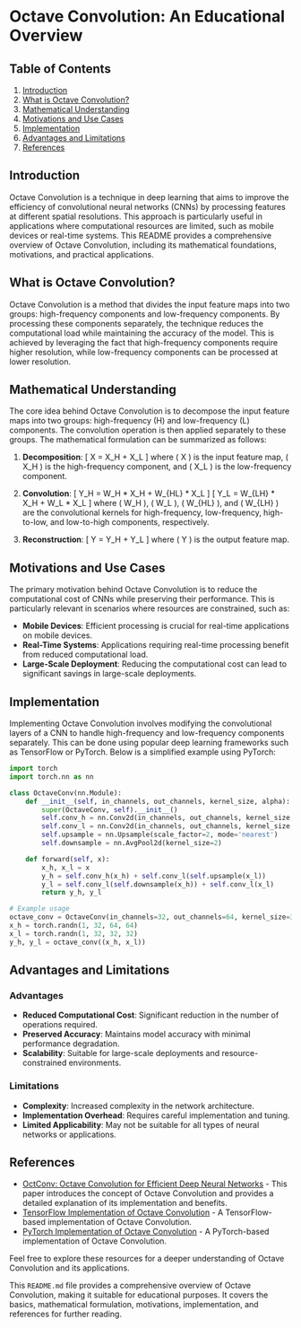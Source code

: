 # Octave Convolution: An Educational Overview

## Table of Contents
1. [Introduction](#introduction)
2. [What is Octave Convolution?](#what-is-octave-convolution)
3. [Mathematical Understanding](#mathematical-understanding)
4. [Motivations and Use Cases](#motivations-and-use-cases)
5. [Implementation](#implementation)
6. [Advantages and Limitations](#advantages-and-limitations)
7. [References](#references)

## Introduction
Octave Convolution is a technique in deep learning that aims to improve the efficiency of convolutional neural networks (CNNs) by processing features at different spatial resolutions. This approach is particularly useful in applications where computational resources are limited, such as mobile devices or real-time systems. This README provides a comprehensive overview of Octave Convolution, including its mathematical foundations, motivations, and practical applications.

## What is Octave Convolution?
Octave Convolution is a method that divides the input feature maps into two groups: high-frequency components and low-frequency components. By processing these components separately, the technique reduces the computational load while maintaining the accuracy of the model. This is achieved by leveraging the fact that high-frequency components require higher resolution, while low-frequency components can be processed at lower resolution.

## Mathematical Understanding
The core idea behind Octave Convolution is to decompose the input feature maps into two groups: high-frequency (H) and low-frequency (L) components. The convolution operation is then applied separately to these groups. The mathematical formulation can be summarized as follows:

1. **Decomposition**:
   \[
   X = X_H + X_L
   \]
   where \( X \) is the input feature map, \( X_H \) is the high-frequency component, and \( X_L \) is the low-frequency component.

2. **Convolution**:
   \[
   Y_H = W_H * X_H + W_{HL} * X_L
   \]
   \[
   Y_L = W_{LH} * X_H + W_L * X_L
   \]
   where \( W_H \), \( W_L \), \( W_{HL} \), and \( W_{LH} \) are the convolutional kernels for high-frequency, low-frequency, high-to-low, and low-to-high components, respectively.

3. **Reconstruction**:
   \[
   Y = Y_H + Y_L
   \]
   where \( Y \) is the output feature map.

## Motivations and Use Cases
The primary motivation behind Octave Convolution is to reduce the computational cost of CNNs while preserving their performance. This is particularly relevant in scenarios where resources are constrained, such as:

- **Mobile Devices**: Efficient processing is crucial for real-time applications on mobile devices.
- **Real-Time Systems**: Applications requiring real-time processing benefit from reduced computational load.
- **Large-Scale Deployment**: Reducing the computational cost can lead to significant savings in large-scale deployments.

## Implementation
Implementing Octave Convolution involves modifying the convolutional layers of a CNN to handle high-frequency and low-frequency components separately. This can be done using popular deep learning frameworks such as TensorFlow or PyTorch. Below is a simplified example using PyTorch:

```python
import torch
import torch.nn as nn

class OctaveConv(nn.Module):
    def __init__(self, in_channels, out_channels, kernel_size, alpha):
        super(OctaveConv, self).__init__()
        self.conv_h = nn.Conv2d(in_channels, out_channels, kernel_size, padding=kernel_size//2)
        self.conv_l = nn.Conv2d(in_channels, out_channels, kernel_size, padding=kernel_size//2)
        self.upsample = nn.Upsample(scale_factor=2, mode='nearest')
        self.downsample = nn.AvgPool2d(kernel_size=2)

    def forward(self, x):
        x_h, x_l = x
        y_h = self.conv_h(x_h) + self.conv_l(self.upsample(x_l))
        y_l = self.conv_l(self.downsample(x_h)) + self.conv_l(x_l)
        return y_h, y_l

# Example usage
octave_conv = OctaveConv(in_channels=32, out_channels=64, kernel_size=3, alpha=0.5)
x_h = torch.randn(1, 32, 64, 64)
x_l = torch.randn(1, 32, 32, 32)
y_h, y_l = octave_conv((x_h, x_l))

```
## Advantages and Limitations

### Advantages
- **Reduced Computational Cost**: Significant reduction in the number of operations required.
- **Preserved Accuracy**: Maintains model accuracy with minimal performance degradation.
- **Scalability**: Suitable for large-scale deployments and resource-constrained environments.

### Limitations
- **Complexity**: Increased complexity in the network architecture.
- **Implementation Overhead**: Requires careful implementation and tuning.
- **Limited Applicability**: May not be suitable for all types of neural networks or applications.

## References
- [OctConv: Octave Convolution for Efficient Deep Neural Networks](https://arxiv.org/abs/1904.05049) - This paper introduces the concept of Octave Convolution and provides a detailed explanation of its implementation and benefits.
- [TensorFlow Implementation of Octave Convolution](https://github.com/tensorflow/addons/blob/master/tensorflow_addons/layers/octave_conv2d.py) - A TensorFlow-based implementation of Octave Convolution.
- [PyTorch Implementation of Octave Convolution](https://github.com/aimerykong/OctaveConv-PyTorch) - A PyTorch-based implementation of Octave Convolution.

Feel free to explore these resources for a deeper understanding of Octave Convolution and its applications.

This `README.md` file provides a comprehensive overview of Octave Convolution, making it suitable for educational purposes. It covers the basics, mathematical formulation, motivations, implementation, and references for further reading.
